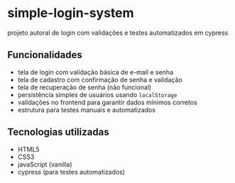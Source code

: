 # simple-login-system
projeto autoral de login com validações e testes automatizados em cypress

## Funcionalidades

- tela de login com validação básica de e-mail e senha
- tela de cadastro com confirmação de senha e validação
- tela de recuperação de senha (não funcional)
- persistência simples de usuários usando `localStorage`
- validações no frontend para garantir dados mínimos corretos
- estrutura para testes manuais e automatizados

## Tecnologias utilizadas

- HTML5
- CSS3
- javaScript (vanilla)
- cypress (para testes automatizados)
